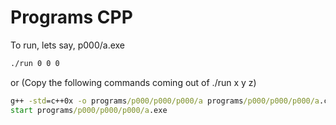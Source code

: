 # Programs CPP

To run, lets say, p000/a.exe


```cmd
./run 0 0 0
```

or (Copy the following commands coming out of ./run x y z)


```cmd
g++ -std=c++0x -o programs/p000/p000/p000/a programs/p000/p000/p000/a.cpp
start programs/p000/p000/p000/a.exe
```
